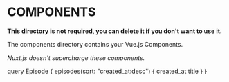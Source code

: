 # COMPONENTS

**This directory is not required, you can delete it if you don't want to use it.**

The components directory contains your Vue.js Components.

_Nuxt.js doesn't supercharge these components._

query Episode {
  episodes(sort: "created_at:desc") {
    created_at
    title
  }
}

